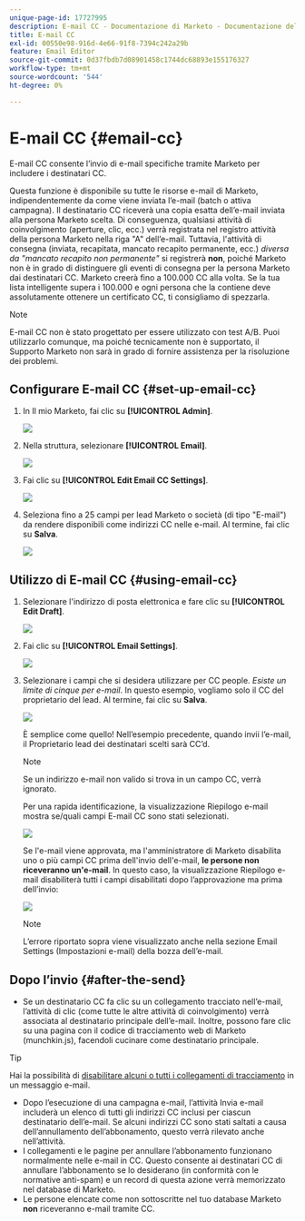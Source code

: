 ```yaml
---
unique-page-id: 17727995
description: E-mail CC - Documentazione di Marketo - Documentazione del prodotto
title: E-mail CC
exl-id: 00550e98-916d-4e66-91f8-7394c242a29b
feature: Email Editor
source-git-commit: 0d37fbdb7d08901458c1744dc68893e155176327
workflow-type: tm+mt
source-wordcount: '544'
ht-degree: 0%

---
```


# E-mail CC {#email-cc}

E-mail CC consente l’invio di e-mail specifiche tramite Marketo per includere i destinatari CC.

Questa funzione è disponibile su tutte le risorse e-mail di Marketo, indipendentemente da come viene inviata l’e-mail (batch o attiva campagna). Il destinatario CC riceverà una copia esatta dell’e-mail inviata alla persona Marketo scelta. Di conseguenza, qualsiasi attività di coinvolgimento (aperture, clic, ecc.) verrà registrata nel registro attività della persona Marketo nella riga &quot;A&quot; dell’e-mail. Tuttavia, l&#39;attività di consegna (inviata, recapitata, mancato recapito permanente, ecc.) _diversa da &quot;mancato recapito non permanente&quot;_ si registrerà **non**, poiché Marketo non è in grado di distinguere gli eventi di consegna per la persona Marketo dai destinatari CC. Marketo creerà fino a 100.000 CC alla volta. Se la tua lista intelligente supera i 100.000 e ogni persona che la contiene deve assolutamente ottenere un certificato CC, ti consigliamo di spezzarla.

>[!NOTE]
>
>E-mail CC non è stato progettato per essere utilizzato con test A/B. Puoi utilizzarlo comunque, ma poiché tecnicamente non è supportato, il Supporto Marketo non sarà in grado di fornire assistenza per la risoluzione dei problemi.

## Configurare E-mail CC {#set-up-email-cc}

1. In Il mio Marketo, fai clic su **[!UICONTROL Admin]**.

   ![](assets/one.png)

1. Nella struttura, selezionare **[!UICONTROL Email]**.

   ![](assets/two.png)

1. Fai clic su **[!UICONTROL Edit Email CC Settings]**.

   ![](assets/three.png)

1. Seleziona fino a 25 campi per lead Marketo o società (di tipo &quot;E-mail&quot;) da rendere disponibili come indirizzi CC nelle e-mail. Al termine, fai clic su **Salva**.

   ![](assets/four.png)

## Utilizzo di E-mail CC {#using-email-cc}

1. Selezionare l&#39;indirizzo di posta elettronica e fare clic su **[!UICONTROL Edit Draft]**.

   ![](assets/five.png)

1. Fai clic su **[!UICONTROL Email Settings]**.

   ![](assets/six.png)

1. Selezionare i campi che si desidera utilizzare per CC people. _Esiste un limite di cinque per e-mail_. In questo esempio, vogliamo solo il CC del proprietario del lead. Al termine, fai clic su **Salva**.

   ![](assets/seven.png)

   È semplice come quello! Nell’esempio precedente, quando invii l’e-mail, il Proprietario lead dei destinatari scelti sarà CC’d.

   >[!NOTE]
   >
   >Se un indirizzo e-mail non valido si trova in un campo CC, verrà ignorato.

   Per una rapida identificazione, la visualizzazione Riepilogo e-mail mostra se/quali campi E-mail CC sono stati selezionati.

   ![](assets/eight.png)

   Se l&#39;e-mail viene approvata, ma l&#39;amministratore di Marketo disabilita uno o più campi CC prima dell&#39;invio dell&#39;e-mail, **le persone non riceveranno un&#39;e-mail**. In questo caso, la visualizzazione Riepilogo e-mail disabiliterà tutti i campi disabilitati dopo l’approvazione ma prima dell’invio:

   ![](assets/removal.png)

   >[!NOTE]
   >
   >L’errore riportato sopra viene visualizzato anche nella sezione Email Settings (Impostazioni e-mail) della bozza dell’e-mail.

## Dopo l’invio {#after-the-send}

* Se un destinatario CC fa clic su un collegamento tracciato nell’e-mail, l’attività di clic (come tutte le altre attività di coinvolgimento) verrà associata al destinatario principale dell’e-mail. Inoltre, possono fare clic su una pagina con il codice di tracciamento web di Marketo (munchkin.js), facendoli cucinare come destinatario principale.

>[!TIP]
>
>Hai la possibilità di [disabilitare alcuni o tutti i collegamenti di tracciamento](/help/marketo/product-docs/email-marketing/general/functions-in-the-editor/disable-tracking-for-an-email-link.md) in un messaggio e-mail.

* Dopo l’esecuzione di una campagna e-mail, l’attività Invia e-mail includerà un elenco di tutti gli indirizzi CC inclusi per ciascun destinatario dell’e-mail. Se alcuni indirizzi CC sono stati saltati a causa dell’annullamento dell’abbonamento, questo verrà rilevato anche nell’attività.
* I collegamenti e le pagine per annullare l’abbonamento funzionano normalmente nelle e-mail in CC. Questo consente ai destinatari CC di annullare l’abbonamento se lo desiderano (in conformità con le normative anti-spam) e un record di questa azione verrà memorizzato nel database di Marketo.
* Le persone elencate come non sottoscritte nel tuo database Marketo **non** riceveranno e-mail tramite CC.
